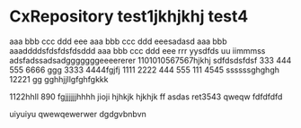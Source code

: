 # CxRepository test1jkhjkhj test4
aaa bbb ccc ddd eee
aaa bbb ccc ddd eeesadasd
aaa bbb
aaaddddsfdsfdsfdsddd
aaa bbb ccc ddd eee rrr yysdfds uu iimmmss
adsfadssadsadgggggggeeeererer
1101010567567hjkhj
sdfdsdsfdsf
333 444 555 6666 ggg
3333 4444fgjfj
1111 2222
444 555
111 4545
ssssssghghgh
12221
gg
gghhjjllgfghfgkkk

1122hhll
890
fgjjjjjjhhhh
jioji
hjhkjk
hjkhjk
ff
asdas
ret3543
qweqw   fdfdfdfd

uiyuiyu
qwewqewerwer dgdgvbnbvn
